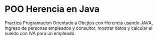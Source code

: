 # POO Herencia en Java
Practica Programacion Orientado a Obejtos con Herencia usando JAVA, Ingreso de personas empleados y consultor, mostrar datos y calcular el sueldo con IVA para un empleado
